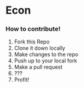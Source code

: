 # Econ

### How to contribute!

1. Fork this Repo
2. Clone it down locally
3. Make changes to the repo
4. Push up to your local fork
5. Make a pull request
6. ???
7. Profit!

